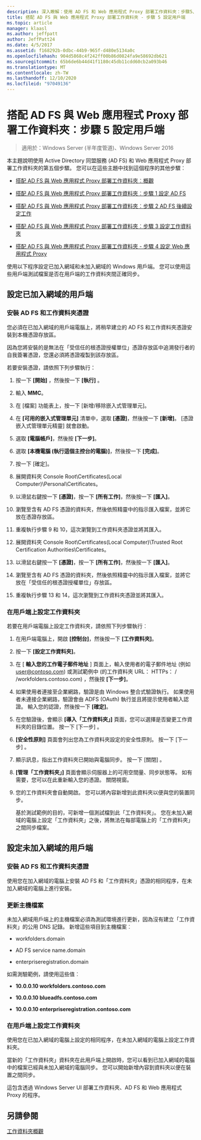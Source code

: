 ```yaml
---
description: 深入瞭解：使用 AD FS 和 Web 應用程式 Proxy 部署工作資料夾：步驟5、設定用戶端
title: 搭配 AD FS 與 Web 應用程式 Proxy 部署工作資料夾 - 步驟 5 設定用戶端
ms.topic: article
manager: klaasl
ms.author: jeffpatt
author: JeffPatt24
ms.date: 4/5/2017
ms.assetid: f168292b-0dbc-44b9-965f-d480e5134a0c
ms.openlocfilehash: 904d5868c4f242ff00b86d0824fa9e58692db621
ms.sourcegitcommit: 65b6de6b44d41f1180c45db11cdd60cb2a093b46
ms.translationtype: MT
ms.contentlocale: zh-TW
ms.lasthandoff: 12/10/2020
ms.locfileid: "97049136"
---
```

# <a name="deploy-work-folders-with-ad-fs-and-web-application-proxy-step-5-set-up-clients"></a>搭配 AD FS 與 Web 應用程式 Proxy 部署工作資料夾︰步驟 5 設定用戶端

>適用於：Windows Server (半年度管道)、Windows Server 2016

本主題說明使用 Active Directory 同盟服務 (AD FS) 和 Web 應用程式 Proxy 部署工作資料夾的第五個步驟。 您可以在這些主題中找到這個程序的其他步驟︰

-   [搭配 AD FS 與 Web 應用程式 Proxy 部署工作資料夾︰概觀](deploy-work-folders-adfs-overview.md)

-   [搭配 AD FS 與 Web 應用程式 Proxy 部署工作資料夾︰步驟 1 設定 AD FS](deploy-work-folders-adfs-step1.md)

-   [搭配 AD FS 與 Web 應用程式 Proxy 部署工作資料夾︰步驟 2 AD FS 後續設定工作](deploy-work-folders-adfs-step2.md)

-   [搭配 AD FS 與 Web 應用程式 Proxy 部署工作資料夾︰步驟 3 設定工作資料夾](deploy-work-folders-adfs-step3.md)

-   [搭配 AD FS 與 Web 應用程式 Proxy 部署工作資料夾 - 步驟 4 設定 Web 應用程式 Proxy](deploy-work-folders-adfs-step4.md)

使用以下程序設定已加入網域和未加入網域的 Windows 用戶端。 您可以使用這些用戶端測試檔案是否在用戶端的工作資料夾間正確同步。

## <a name="set-up-a-domain-joined-client"></a>設定已加入網域的用戶端

### <a name="install-the-ad-fs-and-work-folder-certificates"></a>安裝 AD FS 和工作資料夾憑證
您必須在已加入網域的用戶端電腦上，將稍早建立的 AD FS 和工作資料夾憑證安裝到本機憑證存放區。

因為您將安裝的是無法在「受信任的根憑證授權單位」憑證存放區中追溯發行者的自我簽署憑證，您還必須將憑證複製到該存放區。

若要安裝憑證，請依照下列步驟執行：

1.  按一下 **[開始]** ，然後按一下 **[執行]** 。

2.  輸入 **MMC**。

3.  在 [檔案] 功能表上，按一下 [新增/移除嵌入式管理單元]。

4.  在 **\[可用的嵌入式管理單元\]** 清單中，選取 **\[憑證\]**，然後按一下 **\[新增\]**。 \[憑證嵌入式管理單元精靈\] 就會啟動。

5.  選取 **[電腦帳戶]**，然後按 **[下一步]**。

6.  選取 **\[本機電腦 (執行這個主控台的電腦)\]**，然後按一下 **\[完成\]**。

7.  按一下 [確定]。

8.  展開資料夾 Console Root\Certificates\(Local Computer)\Personal\Certificates。

9. 以滑鼠右鍵按一下 **\[憑證\]**，按一下 **\[所有工作\]**，然後按一下 **\[匯入\]**。

10. 瀏覽至含有 AD FS 憑證的資料夾，然後依照精靈中的指示匯入檔案，並將它放在憑證存放區。

11. 重複執行步驟 9 和 10，這次瀏覽到工作資料夾憑證並將其匯入。

12. 展開資料夾 Console Root\Certificates\(Local Computer)\Trusted Root Certification Authorities\Certificates。

13. 以滑鼠右鍵按一下 **\[憑證\]**，按一下 **\[所有工作\]**，然後按一下 **\[匯入\]**。

14. 瀏覽至含有 AD FS 憑證的資料夾，然後依照精靈中的指示匯入檔案，並將它放在「受信任的根憑證授權單位」存放區。

15. 重複執行步驟 13 和 14，這次瀏覽到工作資料夾憑證並將其匯入。

### <a name="configure-work-folders-on-the-client"></a>在用戶端上設定工作資料夾
若要在用戶端電腦上設定工作資料夾，請依照下列步驟執行︰

1. 在用戶端電腦上，開啟 **\[控制台\]**，然後按一下 **\[工作資料夾\]**。

2. 按一下 **\[設定工作資料夾\]**。

3. 在 [ **輸入您的工作電子郵件地址** ] 頁面上，輸入使用者的電子郵件地址 (例如 user@contoso.com) 或測試範例中 (的工作資料夾 URL： HTTPs： \/ /workfolders.contoso.com) ，然後按 **[下一步]**。

4. 如果使用者連接至企業網路，驗證是由 Windows 整合式驗證執行。 如果使用者未連接企業網路，驗證會由 ADFS (OAuth) 執行並且將提示使用者輸入認證。 輸入您的認證，然後按一下 **\[確定\]**。

5. 在您驗證後，會顯示 **\[導入「工作資料夾」\]** 頁面，您可以選擇是否變更工作資料夾的目錄位置。 按一下 [下一步] 。

6. **\[安全性原則\]** 頁面會列出您為工作資料夾設定的安全性原則。 按一下 [下一步] 。

7. 顯示訊息，指出工作資料夾已開始與電腦同步。 按一下 [關閉]  。

8. **\[管理「工作資料夾」\]** 頁面會顯示伺服器上的可用空間量、同步狀態等。 如有需要，您可以在此重新輸入您的憑證。 關閉視窗。

9. 您的工作資料夾會自動開啟。 您可以將內容新增到此資料夾以便與您的裝置同步。

    基於測試範例的目的，可新增一個測試檔到此「工作資料夾」。 您在未加入網域的電腦上設定「工作資料夾」之後，將無法在每部電腦上的「工作資料夾」之間同步檔案。

## <a name="set-up-a-non-domain-joined-client"></a>設定未加入網域的用戶端

### <a name="install-the-ad-fs-and-work-folder-certificates"></a>安裝 AD FS 和工作資料夾憑證
使用您在加入網域的電腦上安裝 AD FS 和「工作資料夾」憑證的相同程序，在未加入網域的電腦上進行安裝。

### <a name="update-the-hosts-file"></a>更新主機檔案
未加入網域用戶端上的主機檔案必須為測試環境進行更新，因為沒有建立「工作資料夾」的公用 DNS 記錄。 新增這些項目到主機檔案︰

-  workfolders.domain

-  AD FS service name.domain

-  enterpriseregistration.domain

如需測驗範例，請使用這些值︰

-  **10.0.0.10 workfolders.contoso.com**

-  **10.0.0.10 blueadfs.contoso.com**

-  **10.0.0.10 enterpriseregistration.contoso.com**

### <a name="configure-work-folders-on-the-client"></a>在用戶端上設定工作資料夾
使用您在已加入網域的電腦上設定的相同程序，在未加入網域的電腦上設定工作資料夾。

當新的「工作資料夾」資料夾在此用戶端上開啟時，您可以看到已加入網域的電腦中的檔案已經與未加入網域的電腦同步。 您可以開始新增內容到資料夾以便在裝置之間同步。

這包含透過 Windows Server UI 部署工作資料夾、AD FS 和 Web 應用程式 Proxy 的程序。

## <a name="see-also"></a>另請參閱
[工作資料夾概觀](Work-Folders-Overview.md)


